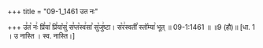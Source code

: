 +++
title = "09-1_1461 उत नः"

+++
उ꣣त꣡ नः꣢ प्रि꣣या꣢ प्रि꣣या꣡सु꣢ स꣣प्त꣡स्व꣢सा꣣ सु꣡जु꣢ष्टा। स꣡र꣢स्वती꣣ स्तो꣡म्या꣢ भूत् ॥ 09-1:1461 ॥ ॥9 (हौ)॥ [धा. 1 । उ नास्ति । स्व. नास्ति।]